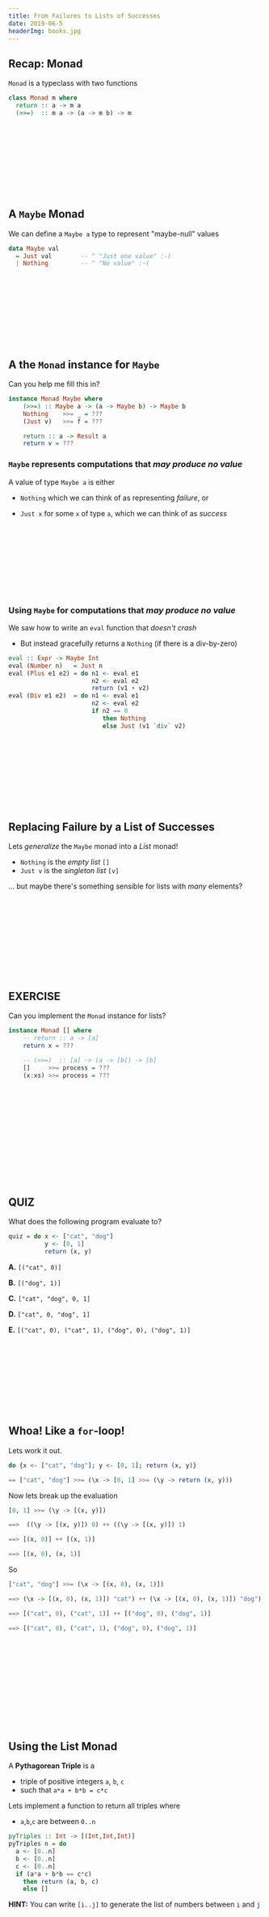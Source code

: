 ```yaml
---
title: From Failures to Lists of Successes
date: 2019-06-5
headerImg: books.jpg
---
```


## Recap: Monad

`Monad` is a typeclass with two functions

```haskell
class Monad m where
  return :: a -> m a
  (>>=)  :: m a -> (a -> m b) -> m 
```

<br>
<br>
<br>
<br>
<br>
<br>
<br>
<br>

## A `Maybe` Monad

We can define a `Maybe a` type to represent "maybe-null" values

```haskell
data Maybe val 
  = Just val        -- ^ "Just one value" :-) 
  | Nothing         -- ^ "No value" :-(
```

<br>
<br>
<br>
<br>
<br>
<br>
<br>
<br>


## A the `Monad` instance for `Maybe`

Can you help me fill this in?

```haskell
instance Monad Maybe where
    (>>=) :: Maybe a -> (a -> Maybe b) -> Maybe b
    Nothing    >>= _ = ???
    (Just v)   >>= f = ???

    return :: a -> Result a
    return v = ???
```

### `Maybe` represents computations that *may produce no value*

A value of type `Maybe a` is either 

- `Nothing` which we can think of as representing *failure*, or 

- `Just x` for some `x` of type `a`, which we can think of as *success*

<br>
<br>
<br>
<br>
<br>
<br>
<br>
<br>


### Using `Maybe` for computations that *may produce no value*

We saw how to write an `eval` function that *doesn't crash*

- But instead gracefully returns a `Nothing` (if there is a div-by-zero)

```haskell
eval :: Expr -> Maybe Int
eval (Number n)   = Just n
eval (Plus e1 e2) = do n1 <- eval e1
                       n2 <- eval e2
                       return (v1 + v2)
eval (Div e1 e2)  = do n1 <- eval e1
                       n2 <- eval e2
                       if n2 == 0
                          then Nothing
                          else Just (v1 `div` v2)
```

<br>
<br>
<br>
<br>
<br>
<br>
<br>
<br>

## Replacing Failure by a List of Successes

Lets *generalize* the `Maybe` monad into a *List* monad!

- `Nothing` is the *empty list* `[]`
- `Just v`  is the *singleton list* `[v]`

... but maybe there's something sensible for lists with *many* elements?

<br>
<br>
<br>
<br>
<br>
<br>
<br>
<br>
<br>

## EXERCISE 

Can you implement the `Monad` instance for lists?

```haskell
instance Monad [] where
    -- return :: a -> [a]
    return x = ???

    -- (>>=)  :: [a] -> (a -> [b]) -> [b]
    []     >>= process = ???
    (x:xs) >>= process = ???
```

<br>
<br>
<br>
<br>
<br>
<br>
<br>
<br>
<br>
<br>
<br>

## QUIZ

What does the following program evaluate to?

```haskell
quiz = do x <- ["cat", "dog"]
          y <- [0, 1]
          return (x, y)
```

**A.** `[("cat", 0)]`

**B.** `[("dog", 1)]`

**C.** `["cat", "dog", 0, 1]`

**D.** `["cat", 0, "dog", 1]`

**E.** `[("cat", 0), ("cat", 1), ("dog", 0), ("dog", 1)]`

<br>
<br>
<br>
<br>
<br>
<br>
<br>
<br>

## Whoa! Like a `for`-loop!

Lets work it out.

```haskell
do {x <- ["cat", "dog"]; y <- [0, 1]; return (x, y)}

== ["cat", "dog"] >>= (\x -> [0, 1] >>= (\y -> return (x, y)))
```

Now lets break up the evaluation

```haskell
[0, 1] >>= (\y -> [(x, y)])

==>  ((\y -> [(x, y)]) 0) ++ ((\y -> [(x, y)]) 1)

==> [(x, 0)] ++ [(x, 1)] 

==> [(x, 0), (x, 1)] 
```

So 

```haskell
["cat", "dog"] >>= (\x -> [(x, 0), (x, 1)])

==> (\x -> [(x, 0), (x, 1)]) "cat") ++ (\x -> [(x, 0), (x, 1)]) "dog")

==> [("cat", 0), ("cat", 1)] ++ [("dog", 0), ("dog", 1)] 

==> [("cat", 0), ("cat", 1), ("dog", 0), ("dog", 1)] 
```

<br>
<br>
<br>
<br>
<br>
<br>
<br>
<br>
<br>
<br>


## Using the List Monad

A **Pythagorean Triple** is a 

- triple of positive integers `a`, `b`, `c` 
- such that `a*a + b*b = c*c`

Lets implement a function to return all triples where 

- `a`,`b`,`c` are between `0..n` 

```haskell
pyTriples :: Int -> [(Int,Int,Int)] 
pyTriples n = do
  a <- [0..n] 
  b <- [0..n] 
  c <- [0..n] 
  if (a*a + b*b == c*c) 
    then return (a, b, c)
    else []
```

**HINT:** You can write `[i..j]` to generate the list of numbers between `i` and `j`

<br>
<br>
<br>
<br>
<br>
<br>
<br>
<br>
<br>
<br>
<br>


## Using the List Monad

So lets implement a function 

```haskell
bits :: Int -> [String]
```

Such that

```haskell
>>> bits 0 
[]
>>> bits 1
["0", "1"]
>>> bits 2 
["00", "01", "10", "11"]

>>> bits 3 
["000", "001", "010", "011", "100", "101", "110", "111"]
```

```haskell
bits 0 = return "" 
bits n = do { s <- bits (n-1); c <- ['0', '1']; return (c:s) }
```

## N-QUEENS


